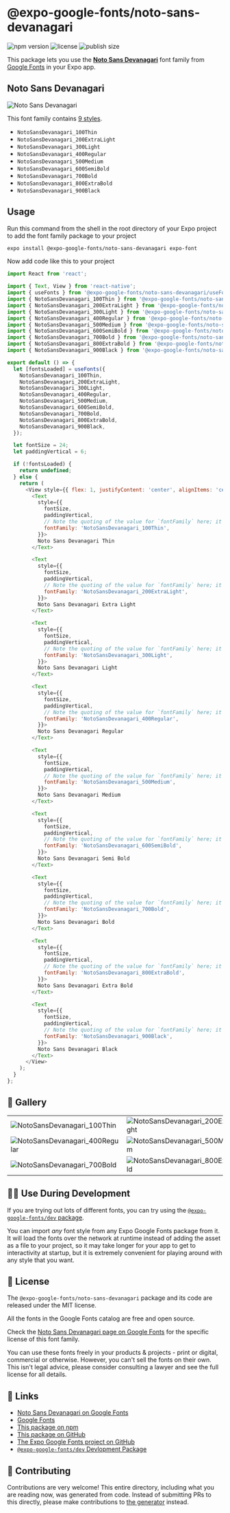 # @expo-google-fonts/noto-sans-devanagari

![npm version](https://flat.badgen.net/npm/v/@expo-google-fonts/noto-sans-devanagari)
![license](https://flat.badgen.net/github/license/expo/google-fonts)
![publish size](https://flat.badgen.net/packagephobia/install/@expo-google-fonts/noto-sans-devanagari)

This package lets you use the [**Noto Sans Devanagari**](https://fonts.google.com/specimen/Noto+Sans+Devanagari) font family from [Google Fonts](https://fonts.google.com/) in your Expo app.

## Noto Sans Devanagari

![Noto Sans Devanagari](./font-family.png)

This font family contains [9 styles](#-gallery).

- `NotoSansDevanagari_100Thin`
- `NotoSansDevanagari_200ExtraLight`
- `NotoSansDevanagari_300Light`
- `NotoSansDevanagari_400Regular`
- `NotoSansDevanagari_500Medium`
- `NotoSansDevanagari_600SemiBold`
- `NotoSansDevanagari_700Bold`
- `NotoSansDevanagari_800ExtraBold`
- `NotoSansDevanagari_900Black`

## Usage

Run this command from the shell in the root directory of your Expo project to add the font family package to your project
```sh
expo install @expo-google-fonts/noto-sans-devanagari expo-font
```

Now add code like this to your project
```js
import React from 'react';

import { Text, View } from 'react-native';
import { useFonts } from '@expo-google-fonts/noto-sans-devanagari/useFonts';
import { NotoSansDevanagari_100Thin } from '@expo-google-fonts/noto-sans-devanagari/100Thin';
import { NotoSansDevanagari_200ExtraLight } from '@expo-google-fonts/noto-sans-devanagari/200ExtraLight';
import { NotoSansDevanagari_300Light } from '@expo-google-fonts/noto-sans-devanagari/300Light';
import { NotoSansDevanagari_400Regular } from '@expo-google-fonts/noto-sans-devanagari/400Regular';
import { NotoSansDevanagari_500Medium } from '@expo-google-fonts/noto-sans-devanagari/500Medium';
import { NotoSansDevanagari_600SemiBold } from '@expo-google-fonts/noto-sans-devanagari/600SemiBold';
import { NotoSansDevanagari_700Bold } from '@expo-google-fonts/noto-sans-devanagari/700Bold';
import { NotoSansDevanagari_800ExtraBold } from '@expo-google-fonts/noto-sans-devanagari/800ExtraBold';
import { NotoSansDevanagari_900Black } from '@expo-google-fonts/noto-sans-devanagari/900Black';

export default () => {
  let [fontsLoaded] = useFonts({
    NotoSansDevanagari_100Thin,
    NotoSansDevanagari_200ExtraLight,
    NotoSansDevanagari_300Light,
    NotoSansDevanagari_400Regular,
    NotoSansDevanagari_500Medium,
    NotoSansDevanagari_600SemiBold,
    NotoSansDevanagari_700Bold,
    NotoSansDevanagari_800ExtraBold,
    NotoSansDevanagari_900Black,
  });

  let fontSize = 24;
  let paddingVertical = 6;

  if (!fontsLoaded) {
    return undefined;
  } else {
    return (
      <View style={{ flex: 1, justifyContent: 'center', alignItems: 'center' }}>
        <Text
          style={{
            fontSize,
            paddingVertical,
            // Note the quoting of the value for `fontFamily` here; it expects a string!
            fontFamily: 'NotoSansDevanagari_100Thin',
          }}>
          Noto Sans Devanagari Thin
        </Text>

        <Text
          style={{
            fontSize,
            paddingVertical,
            // Note the quoting of the value for `fontFamily` here; it expects a string!
            fontFamily: 'NotoSansDevanagari_200ExtraLight',
          }}>
          Noto Sans Devanagari Extra Light
        </Text>

        <Text
          style={{
            fontSize,
            paddingVertical,
            // Note the quoting of the value for `fontFamily` here; it expects a string!
            fontFamily: 'NotoSansDevanagari_300Light',
          }}>
          Noto Sans Devanagari Light
        </Text>

        <Text
          style={{
            fontSize,
            paddingVertical,
            // Note the quoting of the value for `fontFamily` here; it expects a string!
            fontFamily: 'NotoSansDevanagari_400Regular',
          }}>
          Noto Sans Devanagari Regular
        </Text>

        <Text
          style={{
            fontSize,
            paddingVertical,
            // Note the quoting of the value for `fontFamily` here; it expects a string!
            fontFamily: 'NotoSansDevanagari_500Medium',
          }}>
          Noto Sans Devanagari Medium
        </Text>

        <Text
          style={{
            fontSize,
            paddingVertical,
            // Note the quoting of the value for `fontFamily` here; it expects a string!
            fontFamily: 'NotoSansDevanagari_600SemiBold',
          }}>
          Noto Sans Devanagari Semi Bold
        </Text>

        <Text
          style={{
            fontSize,
            paddingVertical,
            // Note the quoting of the value for `fontFamily` here; it expects a string!
            fontFamily: 'NotoSansDevanagari_700Bold',
          }}>
          Noto Sans Devanagari Bold
        </Text>

        <Text
          style={{
            fontSize,
            paddingVertical,
            // Note the quoting of the value for `fontFamily` here; it expects a string!
            fontFamily: 'NotoSansDevanagari_800ExtraBold',
          }}>
          Noto Sans Devanagari Extra Bold
        </Text>

        <Text
          style={{
            fontSize,
            paddingVertical,
            // Note the quoting of the value for `fontFamily` here; it expects a string!
            fontFamily: 'NotoSansDevanagari_900Black',
          }}>
          Noto Sans Devanagari Black
        </Text>
      </View>
    );
  }
};

```

## 🔡 Gallery


||||
|-|-|-|
|![NotoSansDevanagari_100Thin](./NotoSansDevanagari_100Thin.ttf.png)|![NotoSansDevanagari_200ExtraLight](./NotoSansDevanagari_200ExtraLight.ttf.png)|![NotoSansDevanagari_300Light](./NotoSansDevanagari_300Light.ttf.png)||
|![NotoSansDevanagari_400Regular](./NotoSansDevanagari_400Regular.ttf.png)|![NotoSansDevanagari_500Medium](./NotoSansDevanagari_500Medium.ttf.png)|![NotoSansDevanagari_600SemiBold](./NotoSansDevanagari_600SemiBold.ttf.png)||
|![NotoSansDevanagari_700Bold](./NotoSansDevanagari_700Bold.ttf.png)|![NotoSansDevanagari_800ExtraBold](./NotoSansDevanagari_800ExtraBold.ttf.png)|![NotoSansDevanagari_900Black](./NotoSansDevanagari_900Black.ttf.png)||


## 👩‍💻 Use During Development

If you are trying out lots of different fonts, you can try using the [`@expo-google-fonts/dev` package](https://github.com/expo/google-fonts/tree/master/font-packages/dev#readme).

You can import *any* font style from any Expo Google Fonts package from it. It will load the fonts
over the network at runtime instead of adding the asset as a file to your project, so it may take longer
for your app to get to interactivity at startup, but it is extremely convenient
for playing around with any style that you want.

## 📖 License

The `@expo-google-fonts/noto-sans-devanagari` package and its code are released under the MIT license.

All the fonts in the Google Fonts catalog are free and open source.

Check the [Noto Sans Devanagari page on Google Fonts](https://fonts.google.com/specimen/Noto+Sans+Devanagari) for the specific license of this font family.

You can use these fonts freely in your products & projects - print or digital, commercial or otherwise. However, you can't sell the fonts on their own. This isn't legal advice, please consider consulting a lawyer and see the full license for all details.

## 🔗 Links

- [Noto Sans Devanagari on Google Fonts](https://fonts.google.com/specimen/Noto+Sans+Devanagari)
- [Google Fonts](https://fonts.google.com/)
- [This package on npm](https://www.npmjs.com/package/@expo-google-fonts/noto-sans-devanagari)
- [This package on GitHub](https://github.com/expo/google-fonts/tree/master/font-packages/noto-sans-devanagari)
- [The Expo Google Fonts project on GitHub](https://github.com/expo/google-fonts)
- [`@expo-google-fonts/dev` Devlopment Package](https://github.com/expo/google-fonts/tree/master/font-packages/dev)

## 🤝 Contributing

Contributions are very welcome! This entire directory, including what you are reading now, was generated from code. Instead of submitting PRs to this directly, please make contributions to [the generator](https://github.com/expo/google-fonts/tree/master/packages/generator) instead.

